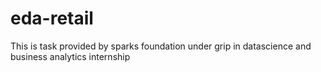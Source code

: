 # eda-retail
This is task provided by sparks foundation under grip in datascience and business analytics internship 
